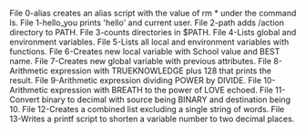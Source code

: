 File 0-alias creates an alias script with the value of rm * under the command ls.
File 1-hello_you prints 'hello' and current user.
File 2-path adds /action directory to PATH.
File 3-counts directories in $PATH.
File 4-Lists global and environment variables.
File 5-Lists all local and environment variables with functions.
File 6-Creates new local variable with School value and BEST name.
File 7-Creates new global variable with previous attributes.
File 8-Arithmetic expression with TRUEKNOWLEDGE plus 128 that prints the result.
File 9-Arithmetic expression dividing POWER by DIVIDE.
File 10-Arithmetic expression with BREATH to the power of LOVE echoed.
File 11-Convert binary to decimal with source being BINARY and destination being 10.
File 12-Creates a combined list excluding a single string of words.
File 13-Writes a printf script to shorten a variable number to two decimal places.
